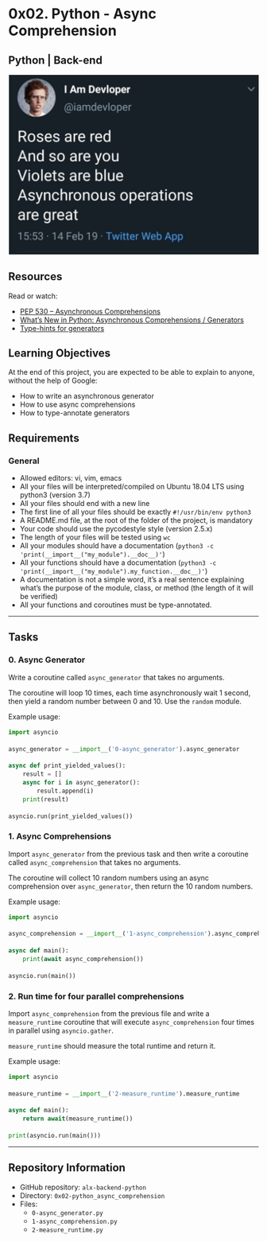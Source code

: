 # 0x02. Python - Async Comprehension

## Python | Back-end

![async](images/ee85b9f67c384e29525b.png)

## Resources
Read or watch:
- [PEP 530 – Asynchronous Comprehensions](https://www.python.org/dev/peps/pep-0530/)
- [What’s New in Python: Asynchronous Comprehensions / Generators](https://docs.python.org/3/library/asyncio-task.html#coroutine)
- [Type-hints for generators](https://docs.python.org/3/library/typing.html#typing.Generator)

## Learning Objectives
At the end of this project, you are expected to be able to explain to anyone, without the help of Google:
- How to write an asynchronous generator
- How to use async comprehensions
- How to type-annotate generators

## Requirements
### General
- Allowed editors: vi, vim, emacs
- All your files will be interpreted/compiled on Ubuntu 18.04 LTS using python3 (version 3.7)
- All your files should end with a new line
- The first line of all your files should be exactly `#!/usr/bin/env python3`
- A README.md file, at the root of the folder of the project, is mandatory
- Your code should use the pycodestyle style (version 2.5.x)
- The length of your files will be tested using `wc`
- All your modules should have a documentation (`python3 -c 'print(__import__("my_module").__doc__)'`)
- All your functions should have a documentation (`python3 -c 'print(__import__("my_module").my_function.__doc__)'`)
- A documentation is not a simple word, it’s a real sentence explaining what’s the purpose of the module, class, or method (the length of it will be verified)
- All your functions and coroutines must be type-annotated.

---

## Tasks
### 0. Async Generator
Write a coroutine called `async_generator` that takes no arguments.

The coroutine will loop 10 times, each time asynchronously wait 1 second, then yield a random number between 0 and 10. Use the `random` module.

Example usage:
```python
import asyncio

async_generator = __import__('0-async_generator').async_generator

async def print_yielded_values():
    result = []
    async for i in async_generator():
        result.append(i)
    print(result)

asyncio.run(print_yielded_values())
```

### 1. Async Comprehensions
Import `async_generator` from the previous task and then write a coroutine called `async_comprehension` that takes no arguments.

The coroutine will collect 10 random numbers using an async comprehension over `async_generator`, then return the 10 random numbers.

Example usage:
```python
import asyncio

async_comprehension = __import__('1-async_comprehension').async_comprehension

async def main():
    print(await async_comprehension())

asyncio.run(main())
```

### 2. Run time for four parallel comprehensions
Import `async_comprehension` from the previous file and write a `measure_runtime` coroutine that will execute `async_comprehension` four times in parallel using `asyncio.gather`.

`measure_runtime` should measure the total runtime and return it.

Example usage:
```python
import asyncio

measure_runtime = __import__('2-measure_runtime').measure_runtime

async def main():
    return await(measure_runtime())

print(asyncio.run(main()))
```

---

## Repository Information
- GitHub repository: `alx-backend-python`
- Directory: `0x02-python_async_comprehension`
- Files: 
  - `0-async_generator.py`
  - `1-async_comprehension.py`
  - `2-measure_runtime.py`
